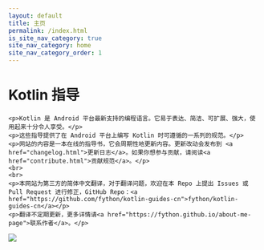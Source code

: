```yaml
---
layout: default
title: 主页
permalink: /index.html
is_site_nav_category: true
site_nav_category: home
site_nav_category_order: 1
---
```


<div class="mdl-grid docs-content-wrapper mdl-grid--no-spacing">
  <div class="mdl-cell mdl-cell--6-col">
    <h1>Kotlin 指导</h1>

    <p>Kotlin 是 Android 平台最新支持的编程语言。它易于表达、简洁、可扩展、强大，使用起来十分令人享受。</p>
    <p>这些指导提供了在 Android 平台上编写 Kotlin 时可遵循的一系列的规范。</p>
    <p>网站的内容是一本在线的指导书，它会周期性地更新内容。更新改动会发布到 <a href="changelog.html">更新日志</a>。如果你想参与贡献，请阅读<a href="contribute.html">贡献规范</a>。</p>
    <br>
    <br>
    <p>本网站为第三方的简体中文翻译，对于翻译问题，欢迎在本 Repo 上提出 Issues 或 Pull Request 进行修正，GitHub Repo：<a href="https://github.com/fython/kotlin-guides-cn">fython/kotlin-guides-cn</a></p>
    <p>翻译不定期更新，更多详情请<a href="https://fython.github.io/about-me-page">联系作者</a>。</p>
  </div>

  <div class="mdl-cell mdl-cell--6-col">
      <img src="https://android.github.io/kotlin-guides/assets/home.png"/>
  </div>
</div>
